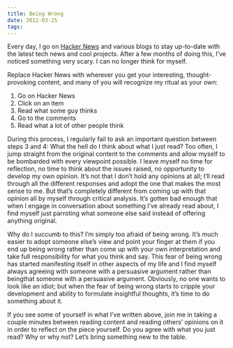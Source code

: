 ```yaml
---
title: Being Wrong
date: 2012-03-25
tags:
---
```


Every day, I go on [Hacker News](https://news.ycombinator.com/) and various blogs to stay up-to-date with the latest tech news and cool projects. After a few months of doing this, I’ve noticed something very scary. I can no longer think for myself.

Replace Hacker News with wherever you get your interesting, thought-provoking content, and many of you will recognize my ritual as your own:

1. Go on Hacker News
2. Click on an item
3. Read what some guy thinks
4. Go to the comments
5. Read what a lot of other people think

During this process, I regularly fail to ask an important question between steps 3 and 4: What the hell do I think about what I just read? Too often, I jump straight from the original content to the comments and allow myself to be bombarded with every viewpoint possible. I leave myself no time for reflection, no time to think about the issues raised, no opportunity to develop my own opinion. It’s not that I don’t hold any opinions at all; I’ll read through all the different responses and adopt the one that makes the most sense to me. But that’s completely different from coming up with that opinion all by myself through critical analysis. It’s gotten bad enough that when I engage in conversation about something I’ve already read about, I find myself just parroting what someone else said instead of offering anything original.

Why do I succumb to this? I’m simply too afraid of being wrong. It’s much easier to adopt someone else’s view and point your finger at them if you end up being wrong rather than come up with your own interpretation and take full responsibility for what you think and say. This fear of being wrong has started manifesting itself in other aspects of my life and I find myself always agreeing with someone with a persuasive argument rather than beingthat someone with a persuasive argument. Obviously, no one wants to look like an idiot; but when the fear of being wrong starts to cripple your development and ability to formulate insightful thoughts, it’s time to do something about it.

If you see some of yourself in what I’ve written above, join me in taking a couple minutes between reading content and reading others’ opinions on it in order to reflect on the piece yourself. Do you agree with what you just read? Why or why not? Let’s bring something new to the table.

